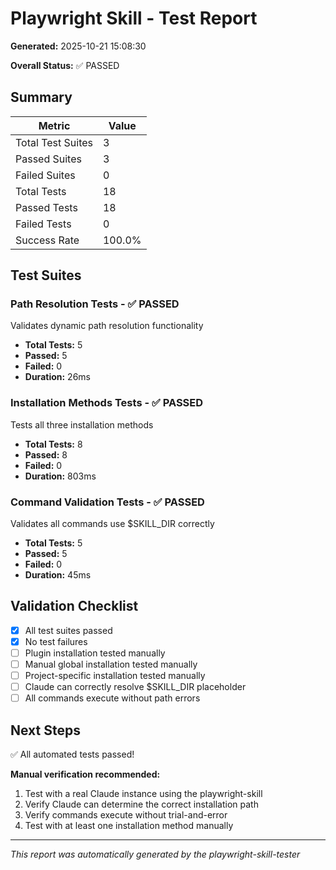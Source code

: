 # Playwright Skill - Test Report

**Generated:** 2025-10-21 15:08:30

**Overall Status:** ✅ PASSED

## Summary

| Metric | Value |
|--------|-------|
| Total Test Suites | 3 |
| Passed Suites | 3 |
| Failed Suites | 0 |
| Total Tests | 18 |
| Passed Tests | 18 |
| Failed Tests | 0 |
| Success Rate | 100.0% |

## Test Suites

### Path Resolution Tests - ✅ PASSED

Validates dynamic path resolution functionality

- **Total Tests:** 5
- **Passed:** 5
- **Failed:** 0
- **Duration:** 26ms

### Installation Methods Tests - ✅ PASSED

Tests all three installation methods

- **Total Tests:** 8
- **Passed:** 8
- **Failed:** 0
- **Duration:** 803ms

### Command Validation Tests - ✅ PASSED

Validates all commands use $SKILL_DIR correctly

- **Total Tests:** 5
- **Passed:** 5
- **Failed:** 0
- **Duration:** 45ms

## Validation Checklist

- [x] All test suites passed
- [x] No test failures
- [ ] Plugin installation tested manually
- [ ] Manual global installation tested manually
- [ ] Project-specific installation tested manually
- [ ] Claude can correctly resolve $SKILL_DIR placeholder
- [ ] All commands execute without path errors

## Next Steps

✅ All automated tests passed!

**Manual verification recommended:**
1. Test with a real Claude instance using the playwright-skill
2. Verify Claude can determine the correct installation path
3. Verify commands execute without trial-and-error
4. Test with at least one installation method manually

---

*This report was automatically generated by the playwright-skill-tester*
